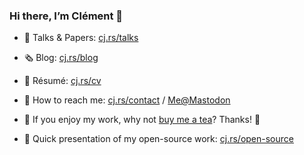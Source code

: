 ### Hi there, I’m Clément 👋

- 💬 Talks & Papers: [cj.rs/talks](https://cj.rs/paper/?ref=gh-profile)
- 🗞️ Blog: [cj.rs/blog](https://cj.rs/blog/?ref=gh-profile)
- 💼 Résumé: [cj.rs/cv](https://cj.rs/cv/?ref=gh-profile)
- 📮 How to reach me: [cj.rs/contact](https://cj.rs/contact/?ref=gh-profile) / <a rel="me" href="https://fosstodon.org/@cjoly">Me@Mastodon</a>
- 🍵 If you enjoy my work, why not [buy me a tea](https://cj.rs/donate/)? Thanks! 🙏

- 🚀 Quick presentation of my open-source work: [cj.rs/open-source](https://cj.rs/open-source/?ref=gh-profile)

<!--
**cljoly/cljoly** is a ✨ _special_ ✨ repository because its `README.md` (this file) appears on your GitHub profile.

Here are some ideas to get you started:

- 🔭 I’m currently working on ...
- 🌱 I’m currently learning ...
- 👯 I’m looking to collaborate on ...
- 🤔 I’m looking for help with ...
- 💬 Ask me about ...
- 📫 How to reach me: ...
- 😄 Pronouns: ...
- ⚡ Fun fact: ...
-->
